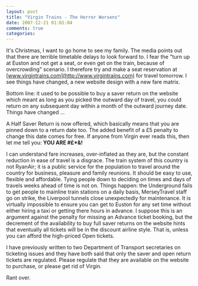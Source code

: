 ```yaml
---
layout: post
title: "Virgin Trains - The Horror Worsens"
date: 2007-12-21 01:01:04
comments: true
categories:
---
```


It's Christmas, I want to go home to see my family. The media points out that there are terrible timetable delays to look forward to. I fear the \"turn up at Euston and not get a seat, or even get on the train, because of overcrowding\" scenario. I therefore try and make a seat reservation at [www.virgintrains.com](http://www.virgintrains.com) for travel tomorrow. I see things have changed, a new website design with a new fare matrix.

Bottom line: it used to be possible to buy a saver return on the website which meant as long as you picked the outward day of travel, you could return on any subsequent day within a month of the outward journey date. Things have changed ...

A Half Saver Return is now offered, which basically means that you are pinned down to a return date too. The added benefit of a £5 penalty to change this date comes for free. If anyone from Virgin ever reads this, then let me tell you: **YOU ARE #£*&!**

I can understand fare increases, over-inflated as they are, but the constant reduction in ease of travel is a disgrace. The train system of this country is not RyanAir; it is a public service for the population to travel around the country for business, pleasure and family reunions. It should be easy to use, flexible and affordable. Tying people down to deciding on times and days of travels weeks ahead of time is not on. Things happen: the Underground fails to get people to mainline train stations on a daily basis, MerseyTravel staff go on strike, the Liverpool tunnels close unexpectedly for maintenance. It is virtually impossible to ensure you can get to Euston for any set time without either hiring a taxi or getting there hours in advance. I suppose this is an argument against the penalty for missing an Advance ticket booking, but the decrement of the availability to buy full saver returns on the website hints that eventually all tickets will be in the discount airline style. That is, unless you can afford the high-priced Open tickets.

I have previously written to two Department of Transport secretaries on ticketing issues and they have both said that only the saver and open return tickets are regulated. Please regulate that they are available on the website to purchase, or please get rid of Virgin.

Rant over.